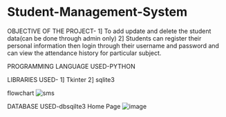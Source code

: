 # Student-Management-System

OBJECTIVE OF THE PROJECT-
1] To add update and delete the student data(can be done through admin only)
2] Students can register their personal information then login through their username and password and can view the attendance history for particular subject.

PROGRAMMING LANGUAGE USED-PYTHON

LIBRARIES USED-
1] Tkinter
2] sqlite3


flowchart
![sms](https://github.com/Shrutimangalwedhe/student-management-system/assets/122894500/61d16815-3ffa-45f8-95c7-2f42127479f8)

DATABASE USED-dbsqilte3
Home Page
![image](https://github.com/Shrutimangalwedhe/student-management-system/assets/122894500/2fb4a6f4-9f7f-4e0e-a1fe-87635da4bc3a)

